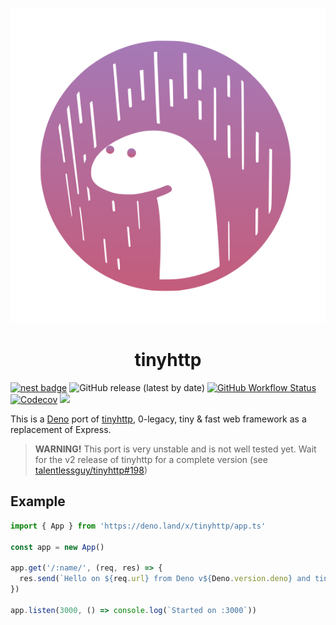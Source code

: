 <p align="center">
  <img src="logo.svg"  />
  <h1 align="center">tinyhttp</h1>
</p>

[![nest badge](https://nest.land/badge.svg)](https://nest.land/package/tinyhttp) ![GitHub release (latest by date)](https://img.shields.io/github/v/release/talentlessguy/tinyhttp-deno?style=flat-square) [![GitHub Workflow Status][gh-actions-img]][github-actions]
[![Codecov][codecov-badge]][codecov] [![][docs-badge]][docs]

This is a [Deno](https://deno.land) port of [tinyhttp](https://github.com/talentlessguy/tinyhttp), 0-legacy, tiny &amp; fast web framework as a replacement of Express.

> **WARNING!** This port is very unstable and is not well tested yet. Wait for the v2 release of tinyhttp for a complete version (see [talentlessguy/tinyhttp#198](https://github.com/talentlessguy/tinyhttp/issues/198))

## Example

```ts
import { App } from 'https://deno.land/x/tinyhttp/app.ts'

const app = new App()

app.get('/:name/', (req, res) => {
  res.send(`Hello on ${req.url} from Deno v${Deno.version.deno} and tinyhttp! 🦕`)
})

app.listen(3000, () => console.log(`Started on :3000`))
```

[gh-actions-img]: https://img.shields.io/github/workflow/status/talentlessguy/tinyhttp/CI?style=flat-square
[codecov]: https://codecov.io/gh/talentlessguy/tinyhttp-deno
[github-actions]: https://github.com/talentlessguy/tinyhttp-deno/actions
[license]: https://github.com/talentlessguy/tinyhttp-deno/blob/master/LICENSE
[codecov-badge]: https://img.shields.io/codecov/c/gh/talentlessguy/tinyhttp-deno?style=flat-square
[docs-badge]: https://img.shields.io/github/v/release/talentlessguy/tinyhttp-deno?color=yellow&label=Docs&logo=deno&style=flat-square
[docs]: https://doc.deno.land/https/deno.land/x/tinyhttp/mod.ts
